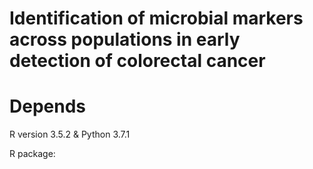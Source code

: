 # Identification of microbial markers across populations in early detection of colorectal cancer
# Depends
R version 3.5.2 & Python 3.7.1

R package: 


